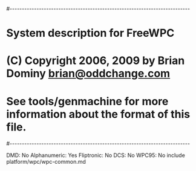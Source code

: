 #--------------------------------------------------------------------------
# System description for FreeWPC
# (C) Copyright 2006, 2009 by Brian Dominy <brian@oddchange.com>
#
# See tools/genmachine for more information about the format of this file.
#--------------------------------------------------------------------------

DMD: No
Alphanumeric: Yes
Fliptronic: No
DCS: No
WPC95: No
include platform/wpc/wpc-common.md
